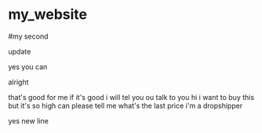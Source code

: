 # my_website

#my second

update

yes you can


alright

that's good for me if it's good i will tel you ou talk to you
hi i want to buy this but it's so high can please tell me what's the last price i'm a dropshipper 

yes new line